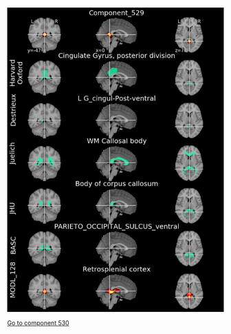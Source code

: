 


![529](preliminary/529.jpg "Component 529")

[Go to component 530](https://parietal-inria.github.io/MODL_atlas/1024/530 "Component 530")